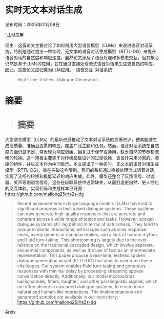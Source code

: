 # 实时无文本对话生成

发布时间：2025年01月08日

`LLM应用

理由：这篇论文主要讨论了如何利用大型语言模型（LLMs）来改进语音对话系统，特别是通过提出一种实时、无文本的语音对话生成模型（RTTL-DG）来提升语音对话的自然度和响应速度。虽然论文涉及了语音处理和多模态交互，但其核心仍然是基于LLMs的应用，旨在通过直接处理流式语音对话来生成更自然的响应。因此，这篇论文应归类为LLM应用。` `语音交互` `对话系统`

> Real-Time Textless Dialogue Generation

# 摘要

> # 摘要
大型语言模型（LLMs）的最新进展推动了文本对话系统的显著进步，使其能够生成高质量、准确且连贯的响应，覆盖广泛主题和任务。然而，语音对话系统在自然度方面仍显不足，常表现为响应迟缓、回复过于保守或通用，缺乏自然的节奏和流畅的轮换。这一短板主要源于对传统级联设计的过度依赖，该设计采用分离的、顺序的组件，并以文本作为中间表示。本文提出了一种实时、无文本的语音对话生成模型（RTTL-DG），旨在突破这些限制。我们的系统通过直接处理流式语音对话，实现了流畅的轮换和极低延迟的响应生成。此外，模型还整合了反馈信号、过滤器、笑声等副语言信号，这些在级联系统中通常缺失，从而打造更自然、更人性化的交互体验。实现代码和生成样本已开源：https://github.com/mailong25/rts2s-dg

> Recent advancements in large language models (LLMs) have led to significant progress in text-based dialogue systems. These systems can now generate high-quality responses that are accurate and coherent across a wide range of topics and tasks. However, spoken dialogue systems still lag behind in terms of naturalness. They tend to produce robotic interactions, with issues such as slow response times, overly generic or cautious replies, and a lack of natural rhythm and fluid turn-taking. This shortcoming is largely due to the over-reliance on the traditional cascaded design, which involve separate, sequential components, as well as the use of text as an intermediate representation. This paper propose a real-time, textless spoken dialogue generation model (RTTL-DG) that aims to overcome these challenges. Our system enables fluid turn-taking and generates responses with minimal delay by processing streaming spoken conversation directly. Additionally, our model incorporates backchannels, filters, laughter, and other paralinguistic signals, which are often absent in cascaded dialogue systems, to create more natural and human-like interactions. The implementations and generated samples are available in our repository: https://github.com/mailong25/rts2s-dg

[Arxiv](https://arxiv.org/abs/2501.04877)